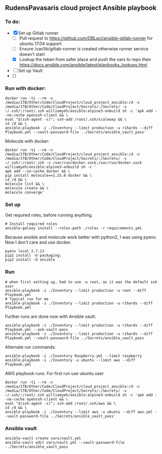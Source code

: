 ## RudensPavasaris cloud project Ansible playbook

### To do:
- [x] Set up Gitlab runner
  - [ ] Pull request to https://github.com/DBLaci/ansible-gitlab-runner for ubuntu 17.04 support
  - [ ] Ensure /var/lib/gitlab-runner is created otherwise runner service doesn't start
  - [x] Lookup the token from safer place and push the vars to repo then https://docs.ansible.com/ansible/latest/playbooks_lookups.html
- [ ] Set up Vault
- [ ]


### Run with docker:
```
docker run -ti --rm -v /media/1TB/Other/Code/CloudProject/cloud_project_ansible:/d -v /media/1TB/Other/Code/CloudProject/Secrets/:/Secrets/ -v ~/.ssh/:/root/.ssh williamyeh/ansible:alpine3-onbuild sh -c 'apk add --no-cache openssh-client && \
eval "$(ssh-agent -s)"; ssh-add /root/.ssh/scaleway && \
cd /d && \
ansible-playbook -i ./Inventory --limit production -u rihards --diff Playbook.yml --vault-password-file ../Secrets/ansible_vault_pass'
```

Molecule with docker:
```
docker run -ti --rm -v /media/1TB/Other/Code/CloudProject/cloud_project_ansible:/d -v /media/1TB/Other/Code/CloudProject/Secrets/:/Secrets/ -v ~/.ssh/:/root/.ssh -v /var/run/docker.sock:/var/run/docker.sock williamyeh/ansible:alpine3-onbuild sh -c '
apk add --no-cache docker && \
pip install molecule==1.25.0 docker && \
cd /d && \
molecule list && \
molecule create && \
molecule converge'
```

### Set up
Get required roles, before running anything.
```
# Install required roles
ansible-galaxy install --roles-path ./roles -r requirements.yml
```
Because ansible and molecule work better with python2, I was using pyenv. Now I don't care and use docker.
```
pyenv local 2.7.13
pip2 install -U packaging;
pip2 install -U ansible
```

### Run
```
# when first setting up, had to use -u root, as it was the default ssh user
ansible-playbook -i ./Inventory --limit production -u root --diff Playbook.yml
# Typical run for me
ansible-playbook -i ./Inventory --limit production -u rihards --diff Playbook.yml
```
Further runs are done now with Ansible vault:
```
ansible-playbook -i ./Inventory --limit production -u rihards --diff Playbook.yml --ask-vault-pass
ansible-playbook -i ./Inventory --limit production -u rihards --diff Playbook.yml --vault-password-file ../Secrets/ansible_vault_pass
```

Alternate run commands:
```
ansible-playbook -i ./Inventory Raspberry.yml --limit raspberry
ansible-playbook -i ./Inventory -u ubuntu --limit aws --diff Playbook.yml
```
AWS playbook runs. For first run use ubuntu user
```
docker run -ti --rm -v /media/1TB/Other/Code/CloudProject/cloud_project_ansible:/d -v /media/1TB/Other/Code/CloudProject/Secrets/:/Secrets/ -v ~/.ssh/:/root/.ssh williamyeh/ansible:alpine3-onbuild sh -c 'apk add --no-cache openssh-client && \
eval "$(ssh-agent -s)"; ssh-add /root/.ssh/aws && \
cd /d && \
ansible-playbook -i ./Inventory --limit aws -u ubuntu --diff aws.yml --vault-password-file ../Secrets/ansible_vault_pass'
```

### Ansible vault
```
ansible-vault create vars/vault.yml
ansible-vault edit vars/vault.yml --vault-password-file ../Secrets/ansible_vault_pass
```
